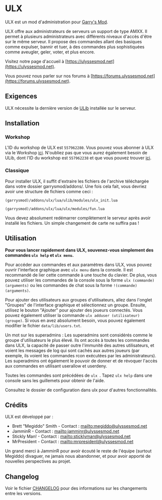 # ULX
ULX est un mod d'administration pour [Garry's Mod](https://gmod.facepunch.com/).

ULX offre aux administrateurs de serveurs un support de type AMXX. Il permet à plusieurs administrateurs avec différents niveaux d'accès d'être sur le même serveur. Il propose des commandes allant des basiques comme expulser, bannir et tuer, à des commandes plus sophistiquées comme aveugler, geler, voter, et plus encore.

Visitez notre page d'accueil à [https://ulyssesmod.net](https://ulyssesmod.net).

Vous pouvez nous parler sur nos forums à [https://forums.ulyssesmod.net](https://forums.ulyssesmod.net).

## Exigences
ULX nécessite la dernière version de [ULib](https://github.com/TeamUlysses/ulib) installée sur le serveur.

## Installation

### Workshop
L'ID du workshop de ULX est `557962280`. Vous pouvez vous abonner à ULX via le Workshop [ici](https://steamcommunity.com/sharedfiles/filedetails/?id=557962280). N'oubliez pas que vous aurez également besoin de ULib, dont l'ID du workshop est `557962238` et que vous pouvez trouver [ici](https://steamcommunity.com/sharedfiles/filedetails/?id=557962238).

### Classique
Pour installer ULX, il suffit d'extraire les fichiers de l'archive téléchargée dans votre dossier garrysmod/addons/. Une fois cela fait, vous devriez avoir une structure de fichiers comme ceci :

`(garrysmod)/addons/ulx/lua/ulib/modules/ulx_init.lua`

`(garrysmod)/addons/ulx/lua/ulx/modules/fun.lua`

Vous devez absolument redémarrer complètement le serveur après avoir installé les fichiers. Un simple changement de carte ne suffira pas !

## Utilisation
**Pour vous lancer rapidement dans ULX, souvenez-vous simplement des commandes `ulx help` et `ulx menu`.**

Pour accéder aux commandes et aux paramètres dans ULX, vous pouvez ouvrir l'interface graphique avec `ulx menu` dans la console. Il est recommandé de lier cette commande à une touche du clavier. De plus, vous pouvez utiliser les commandes de la console sous la forme `ulx (commande) (arguments)` ou les commandes de chat sous la forme `!(commande) (arguments)`.

Pour ajouter des utilisateurs aux groupes d'utilisateurs, allez dans l'onglet "Groupes" de l'interface graphique et sélectionnez un groupe. Ensuite, utilisez le bouton "Ajouter" pour ajouter des joueurs connectés. Vous pouvez également utiliser la commande `ulx adduser (utilisateur) (groupe)`. Si vous en avez absolument besoin, vous pouvez également modifier le fichier `data/lib/users.txt`.

Un mot sur les superadmins : Les superadmins sont considérés comme le groupe d'utilisateurs le plus élevé. Ils ont accès à toutes les commandes dans ULX, la capacité de passer outre l'immunité des autres utilisateurs, et voient les messages de log qui sont cachés aux autres joueurs (par exemple, ils voient les commandes rcon exécutées par les administrateurs). Les superadmins ont également le pouvoir de donner et de révoquer l'accès aux commandes en utilisant userallow et userdeny.

Toutes les commandes sont précédées de `ulx `. Tapez `ulx help` dans une console sans les guillemets pour obtenir de l'aide.

Consultez le dossier de configuration dans ulx pour d'autres fonctionnalités.

## Crédits
ULX est développé par :

* Brett "Megiddo" Smith - Contact : <mailto:megiddo@ulyssesmod.net>
* JamminR - Contact : <mailto:jamminr@ulyssesmod.net>
* Stickly Man! - Contact : <mailto:sticklyman@ulyssesmod.net>
* MrPresident - Contact : <mailto:mrpresident@ulyssesmod.net>

Un grand merci à JamminR pour avoir écouté le reste de l'équipe (surtout Megiddo) divaguer, ne jamais nous abandonner, et pour avoir apporté de nouvelles perspectives au projet.

## Changelog
Voir le fichier [CHANGELOG](CHANGELOG.md) pour des informations sur les changements entre les versions.
